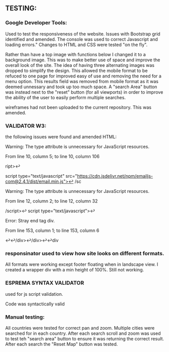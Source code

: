## TESTING:

### Google Developer Tools:
Used to test the responsiveness of the website. Issues with Bootstrap grid identified and amended. The console was used to correct Javascript and loading errors."
Changes to HTML and CSS were tested "on the fly".

Rather than have a top image with functions below I changed it to a background image. This was to make better use of space and improve the overall look of the site.
The idea of having three alternating images was dropped to simplify the design.
This allowed the mobile format to be refuced to one page for improved easy of use and removing the need for a menu option.
This results field was removed from mobile format as it was deemed unnessary and took up too much space.
A "search Area" button was instead next to the "reset" button (for all viewports) in order to improve the ability of the user to easily perform multiple searches.

wireframes had not been uploaded to the current repository. This was amended.

### VALIDATOR W3:

the following issues were found and amended HTML:


Warning: The type attribute is unnecessary for JavaScript resources.

From line 10, column 5; to line 10, column 106

ript>↩    

script type="text/javascript" src="https://cdn.jsdelivr.net/npm/emailjs-com@2.4.1/dist/email.min.js">↩	/sc

Warning: The type attribute is unnecessary for JavaScript resources.

From line 12, column 2; to line 12, column 32

/script>↩	script type="text/javascript">↩		

Error: Stray end tag div.

From line 153, column 1; to line 153, column 6

↩↩/div>↩/div>↩↩div

 ### responsinator used to view how site looks on different formats.
All formats were working except footer floating when in landscape view. I created a wrapper div with a min height of 100%. Still not working. 


### ESPREMA SYNTAX VALIDATOR
used for js script validation.

Code was syntactically valid 

### Manual testing:
All countries were tested for correct pan and zoom. Multiple cities were searched for in each country.
After each search scroll and zoom was used to test teh "search area" button to ensure it was returning the correct result.
After each search the "Reset Map" button was tested.
